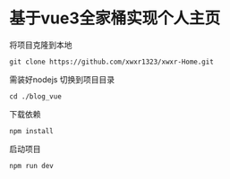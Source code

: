 # 基于vue3全家桶实现个人主页
将项目克隆到本地
```
git clone https://github.com/xwxr1323/xwxr-Home.git
```
需装好nodejs
切换到项目目录
```
cd ./blog_vue
```
下载依赖
```
npm install
```
启动项目
```
npm run dev
```
